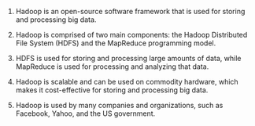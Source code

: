 1. Hadoop is an open-source software framework that is used for storing and processing big data.

2. Hadoop is comprised of two main components: the Hadoop Distributed File System (HDFS) and the MapReduce programming model.

3. HDFS is used for storing and processing large amounts of data, while MapReduce is used for processing and analyzing that data.

4. Hadoop is scalable and can be used on commodity hardware, which makes it cost-effective for storing and processing big data.

5. Hadoop is used by many companies and organizations, such as Facebook, Yahoo, and the US government.
